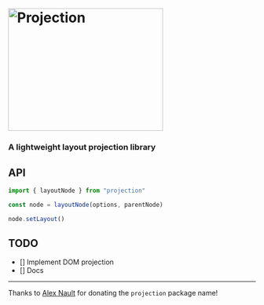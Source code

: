 <h1><img alt="Projection" style="width: 315px; height: 250px" src="https://user-images.githubusercontent.com/7850794/102894782-89d3bd80-445b-11eb-9ca4-1db275e684f0.png" /></h1>

### A lightweight layout projection library

## API

```javascript
import { layoutNode } from "projection"

const node = layoutNode(options, parentNode)
```

```javascript
node.setLayout()
```

## TODO

- [] Implement DOM projection
- [] Docs

---

Thanks to [Alex Nault](https://alexnault.dev) for donating the `projection` package name!
